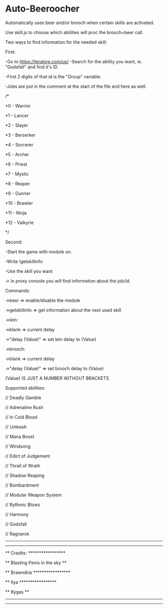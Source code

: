 # Auto-Beeroocher
Automatically uses beer and/or brooch when certain skills are activated.

Use skill.js to choose which abilities will proc the brooch+beer call.

Two ways to find information for the needed skill:

First:

-Go to https://teralore.com/us/
-Search for the ability you want, ie. "Godsfall" and find it's ID.

-First 2 digits of that id is the "Group" variable.

-Jobs are put in the comment at the start of the file and here as well.


/*

*0  - Warrior

*1  - Lancer

*2  - Slayer

*3  - Berserker

*4  - Sorcerer

*5  - Archer

*6  - Priest

*7  - Mystic

*8  - Reaper

*9  - Gunner

*10 - Brawler

*11 - Ninja

*12 - Valkyrie

*/

Second:

-Start the game with module on.

-Write !getskillinfo

-Use the skill you want

-> In proxy console you will find information about the job/id.


Commands:

->beer => enable/disable the module

->getskillinfo => get information about the next used skill

->lein:

  ->blank => current delay
  
  ->"delay {Value}" => set lein delay to {Value}
  
->brooch:

  ->blank => current delay
  
  ->"delay {Value}" => set brooch delay to {Value}
  

{Value} IS JUST A NUMBER WITHOUT BRACKETS

Supported abilities:

// Deadly Gamble

// Adrenaline Rush

// In Cold Blood

// Unleash

// Mana Boost

// Windsong

// Edict of Judgement

// Thrall of Wrath

// Shadow Reaping

// Bombardment

// Modular Weapon System

// Rythmic Blows

// Harmony

// Godsfall

// Ragnarok



****************

*******************************

** Credits:   *****************

** Blasting Penis in the sky **

** Brawndria  *****************

** Ilya       *****************

** Kygas      **

****************

****************
